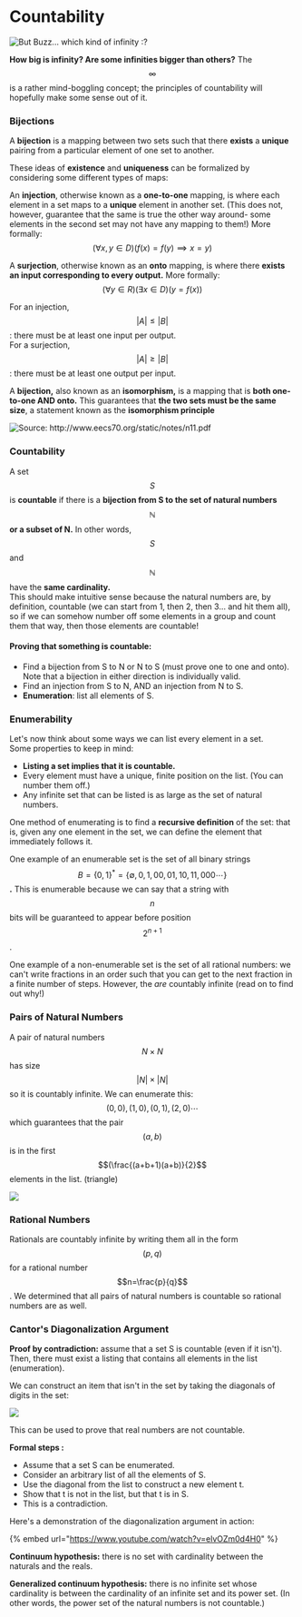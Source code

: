# Countability



![But Buzz... which kind of infinity :?](../.gitbook/assets/image%20%2817%29.png)

**How big is infinity? Are some infinities bigger than others?** The $$\infty$$is a rather mind-boggling concept; the principles of countability will hopefully make some sense out of it.

### Bijections

A **bijection** is a mapping between two sets such that there **exists** a **unique** pairing from a particular element of one set to another.

These ideas of **existence** and **uniqueness** can be formalized by considering some different types of maps:

An **injection**, otherwise known as a **one-to-one** mapping, is where each element in a set maps to a **unique** element in another set. \(This does not, however, guarantee that the same is true the other way around- some elements in the second set may not have any mapping to them!\) More formally: $$(\forall x,y \in D)(f(x) = f(y) \implies x = y)$$

A **surjection**, otherwise known as an **onto** mapping, is where there **exists an input corresponding to every output.** More formally: $$(\forall y \in R)(\exists x \in D)( y = f(x))$$

For an injection, $$|A| \le |B|$$: there must be at least one input per output.  
For a surjection, $$|A| \ge |B|$$: there must be at least one output per input.

A **bijection,** also known as an **isomorphism,** is a mapping that is **both one-to-one AND onto.** This guarantees that **the two sets must be the same size**, a statement known as the **isomorphism principle**

![Source: http://www.eecs70.org/static/notes/n11.pdf ](../.gitbook/assets/image%20%2818%29.png)

### Countability

A set $$S$$ is **countable** if there is a **bijection from S to the set of natural numbers** $$\mathbb{N}$$**or a subset of N.** In other words, $$S$$and $$\mathbb{N}$$have the **same cardinality.**   
This should make intuitive sense because the natural numbers are, by definition, countable \(we can start from 1, then 2, then 3... and hit them all\), so if we can somehow number off some elements in a group and count them that way, then those elements are countable!

#### Proving that something is countable:



* Find a bijection from S to N or N to S \(must prove one to one and onto\). Note that a bijection in either direction is individually valid.
* Find an injection from S to N, AND an injection from N to S.
* **Enumeration**: list all elements of S. 

### Enumerability

Let's now think about some ways we can list every element in a set.   
Some properties to keep in mind:

* **Listing a set implies that it is countable.**
* Every element must have a unique, finite position on the list. \(You can number them off.\)
* Any infinite set that can be listed is as large as the set of natural numbers.

One method of enumerating is to find a **recursive definition** of the set: that is, given any one element in the set, we can define the element that immediately follows it.

One example of an enumerable set is the set of all binary strings$$B = \{0, 1\}^* = \{\emptyset, 0, 1, 00, 01, 10, 11, 000 \cdots \}$$ **.** This is enumerable because we can say that a string with $$n$$bits will be guaranteed to appear before position $$2^{n+1}$$.

One example of a non-enumerable set is the set of all rational numbers: we can't write fractions in an order such that you can get to the next fraction in a finite number of steps. However, the _are_ countably infinite \(read on to find out why!\)



### Pairs of Natural Numbers

A pair of natural numbers $$N \times N$$ has size $$|N| \times |N|$$so it is countably infinite. We can enumerate this: $$(0,0), (1,0), (0,1), (2,0) \cdots$$which guarantees that the pair $$(a,b)$$is in the first $$(\frac{(a+b+1)(a+b)}{2}$$elements in the list. \(triangle\)

![](../.gitbook/assets/image%20%2813%29.png)

### Rational Numbers

Rationals are countably infinite by writing them all in the form $$(p,q)$$for a rational number $$n=\frac{p}{q}$$. We determined that all pairs of natural numbers is countable so rational numbers are as well.

### Cantor's Diagonalization Argument

**Proof by contradiction:** assume that a set S is countable \(even if it isn't\). Then, there must exist a listing that contains all elements in the list \(enumeration\).

We can construct an item that isn't in the set by taking the diagonals of digits in the set:

![](../.gitbook/assets/image%20%2815%29.png)

This can be used to prove that real numbers are not countable.

**Formal steps :**

* Assume that a set S can be enumerated.
* Consider an arbitrary list of all the elements of S.
* Use the diagonal from the list to construct a new element t.
* Show that t is not in the list, but that t is in S.
* This is a contradiction.

Here's a demonstration of the diagonalization argument in action:

{% embed url="https://www.youtube.com/watch?v=elvOZm0d4H0" %}

**Continuum hypothesis:** there is no set with cardinality between the naturals and the reals. 

**Generalized continuum hypothesis:** there is no infinite set whose cardinality is between the cardinality of an infinite set and its power set. \(In other words, the power set of the natural numbers is not countable.\)

